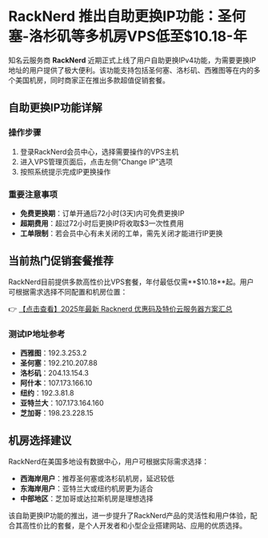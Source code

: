 # RackNerd 推出自助更换IP功能：圣何塞-洛杉矶等多机房VPS低至$10.18-年

知名云服务商 **RackNerd** 近期正式上线了用户自助更换IPv4功能，为需要更换IP地址的用户提供了极大便利。该功能支持包括圣何塞、洛杉矶、西雅图等在内的多个美国机房，同时商家正在推出多款超值促销套餐。

## 自助更换IP功能详解

### 操作步骤
1. 登录RackNerd会员中心，选择需要操作的VPS主机
2. 进入VPS管理页面后，点击左侧"Change IP"选项
3. 按照系统提示完成IP更换操作

### 重要注意事项
- **免费更换期**：订单开通后72小时(3天)内可免费更换IP
- **超期费用**：超过72小时后更换IP将收取$3一次性费用
- **工单限制**：若会员中心有未关闭的工单，需先关闭才能进行IP更换

## 当前热门促销套餐推荐

RackNerd目前提供多款高性价比VPS套餐，年付最低仅需**$10.18**起。用户可根据需求选择不同配置和机房位置：

👉 [【点击查看】2025年最新 Racknerd 优惠码及特价云服务器方案汇总](https://bit.ly/Rack_Nerd)

### 测试IP地址参考
- **西雅图**：192.3.253.2
- **圣何塞**：192.210.207.88
- **洛杉矶**：204.13.154.3
- **阿什本**：107.173.166.10
- **纽约**：192.3.81.8
- **亚特兰大**：107.173.164.160
- **芝加哥**：198.23.228.15

## 机房选择建议

RackNerd在美国多地设有数据中心，用户可根据实际需求选择：
- **西海岸用户**：推荐圣何塞或洛杉矶机房，延迟较低
- **东海岸用户**：亚特兰大或纽约机房更为适合
- **中部地区**：芝加哥或达拉斯机房是理想选择

该自助更换IP功能的推出，进一步提升了RackNerd产品的灵活性和用户体验，配合其高性价比的套餐，是个人开发者和小型企业搭建网站、应用的优质选择。